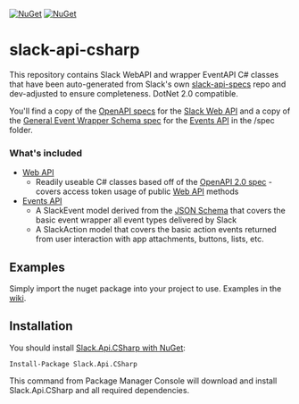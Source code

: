 [![NuGet](https://img.shields.io/nuget/v/Slack.Api.CSharp.svg)](https://www.nuget.org/packages/Slack.Api.CSharp/)
[![NuGet](https://img.shields.io/nuget/dt/Slack.Api.CSharp.svg)](https://www.nuget.org/packages/Slack.Api.CSharp/)

# slack-api-csharp
This repository contains Slack WebAPI and wrapper EventAPI C# classes that have been auto-generated from Slack's own [slack-api-specs] repo and dev-adjusted to ensure completeness. DotNet 2.0 compatible. 

You'll find a copy of the [OpenAPI specs](https://swagger.io/specification/) for the [Slack Web API](https://api.slack.com/web) and a copy of the [General Event Wrapper Schema spec](spec/EventsApi/slack_common_event_wrapper_schema.json) for the [Events API](https://api.slack.com/events-api) in the /spec folder.
### What's included
* [Web API](web-api)
    - Readily useable C# classes based off of the [OpenAPI 2.0 spec](spec/WebApi/slack_web_openapi_v2.json) - covers access token usage of public [Web API](https://api.slack.com/web) methods
* [Events API](events-api)
    - A SlackEvent model derived from the [JSON Schema](events-api/slack_common_event_wrapper_schema.json) that covers the basic event wrapper all event types delivered by Slack
    - A SlackAction model that covers the basic action events returned from user interaction with app attachments, buttons, lists, etc. 

## Examples
Simply import the nuget package into your project to use.
Examples in the [wiki](https://github.com/JamesMarcogliese/slack-api-csharp/wiki).

## Installation

You should install [Slack.Api.CSharp with NuGet](https://www.nuget.org/packages/Slack.Api.CSharp/):

    Install-Package Slack.Api.CSharp

This command from Package Manager Console will download and install Slack.Api.CSharp and all required dependencies.

   [slack-api-specs]: <https://github.com/slackapi/slack-api-specs>
